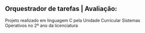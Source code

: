## Orquestrador de tarefas | Avaliação: 

Projeto realizado em linguagem C pela Unidade Curricular Sistemas Operativos no 2º ano da licenciatura
